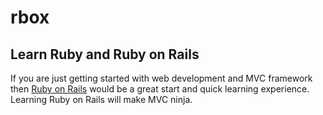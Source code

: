 # rbox

## Learn Ruby and Ruby on Rails

If you are just getting started with web development and MVC framework then [Ruby on Rails](https://tubemint.com/ruby-on-rails/) would be a great start and quick learning experience. 
Learning Ruby on Rails will make MVC ninja.

